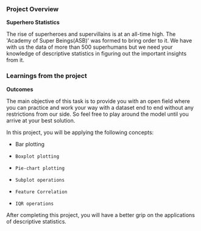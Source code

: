 ### Project Overview

 **Superhero Statistics**

The rise of superheroes and supervillains is at an all-time high. The 'Academy of Super Beings(ASB)' was formed to bring order to it. We have with us the data of more than 500 superhumans but we need your knowledge of descriptive statistics in figuring out the important insights from it. 


### Learnings from the project

 **Outcomes**

The main objective of this task is to provide you with an open field where you can practice and work your way with a dataset end to end without any restrictions from our side. So feel free to play around the model until you arrive at your best solution.

In this project, you will be applying the following concepts:

-    Bar plotting
-     Boxplot plotting
-     Pie-chart plotting
-     Subplot operations
-     Feature Correlation
-     IQR operations

After completing this project, you will have a better grip on the applications of descriptive statistics.


